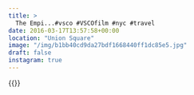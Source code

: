 ```yaml
---
title: >
  The Empi...#vsco #VSCOfilm #nyc #travel
date: 2016-03-17T13:57:58+00:00
location: "Union Square"
image: "/img/b1bb40cd9da27bdf1668440ff1dc85e5.jpg"
draft: false
instagram: true
---
```


{{<photo src="/img/b1bb40cd9da27bdf1668440ff1dc85e5.jpg">}}

